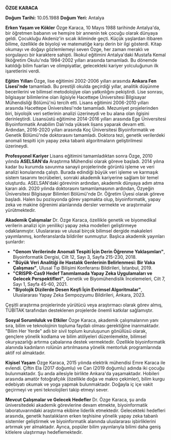 **ÖZGE KARACA**

**Doğum Tarihi:** 10.05.1988
**Doğum Yeri:** Antalya

**Erken Yaşam ve Kökler**
Özge Karaca, 10 Mayıs 1988 tarihinde Antalya'da, bir öğretmen babanın ve hemşire bir annenin tek çocuğu olarak dünyaya geldi. Çocukluğu Akdeniz'in sıcak ikliminde geçti. Küçük yaşlardan itibaren bilime, özellikle de biyoloji ve matematiğe karşı derin bir ilgi gösterdi. Kitap okumayı ve doğayı gözlemlemeyi seven Özge, her zaman meraklı ve sorgulayıcı bir karaktere sahipti. İlkokul eğitimini Antalya'daki Mustafa Kemal İlköğretim Okulu'nda 1994-2002 yılları arasında tamamladı. Bu dönemde katıldığı bilim fuarları ve olimpiyatlar, gelecekteki kariyer yolculuğunun ilk işaretlerini verdi.

**Eğitim Yılları**
Özge, lise eğitimini 2002-2006 yılları arasında **Ankara Fen Lisesi'nde** tamamladı. Bu prestijli okulda geçirdiği yıllar, analitik düşünme becerilerini ve bilimsel metodolojiye olan yatkınlığını pekiştirdi. Lise sonrası, bilgisayar bilimlerine olan ilgisiyle Hacettepe Üniversitesi Bilgisayar Mühendisliği Bölümü'nü tercih etti. Lisans eğitimini 2006-2010 yılları arasında Hacettepe Üniversitesi'nde tamamladı. Mezuniyet projelerinden biri, biyolojik veri setlerinin analizi üzerineydi ve bu alana olan ilgisini derinleştirdi. Lisansüstü eğitimine 2014-2016 yılları arasında Ege Üniversitesi Biyoinformatik Anabilim Dalı'nda yüksek lisans yaparak devam etti. Ardından, 2016-2020 yılları arasında Koç Üniversitesi Biyoinformatik ve Genetik Bölümü'nde doktorasını tamamladı. Doktora tezi, genetik verilerdeki anomali tespiti için yapay zeka tabanlı algoritmaların geliştirilmesi üzerineydi.

**Profesyonel Kariyer**
Lisans eğitimini tamamladıktan sonra Özge, 2010 yılında **ASELSAN'da** Araştırma Mühendisi olarak göreve başladı. 2014 yılına kadar bu kurumda savunma sanayii projelerinde görüntü işleme ve veri analizi konularında çalıştı. Burada edindiği büyük veri işleme ve karmaşık sistem tasarımı tecrübeleri, sonraki akademik kariyerine sağlam bir temel oluşturdu. ASELSAN'daki görevinin ardından, akademik dünyaya adım atma kararı aldı. 2020 yılında doktorasını tamamlamasının ardından, Özyeğin Üniversitesi Bilgisayar Bilimleri Bölümü'nde Dr. Öğretim Üyesi olarak göreve başladı. Halen bu pozisyonda görev yapmakta olup, biyoinformatik, yapay zeka ve makine öğrenimi alanlarında dersler vermekte ve araştırmalar yürütmektedir.

**Akademik Çalışmalar**
Dr. Özge Karaca, özellikle genetik ve biyomedikal verilerin analizi için yenilikçi yapay zeka modelleri geliştirmeye odaklanmıştır. Uluslararası ve ulusal birçok bilimsel dergide makaleleri yayımlanmış, konferanslarda bildiriler sunmuştur. Başlıca akademik yayınları şunlardır:

*   **"Genom Verilerinde Anomali Tespiti İçin Derin Öğrenme Yaklaşımları"**, Biyoinformatik Dergisi, Cilt 12, Sayı 3, Sayfa 215-230, 2018.
*   **"Büyük Veri Analitiği ile Hastalık Genlerinin Belirlenmesi: Bir Vaka Çalışması"**, Ulusal Tıp Bilişimi Konferansı Bildirileri, İstanbul, 2019.
*   **"CRISPR-Cas9 Hedef Tanımlamada Yapay Zeka Uygulamaları ve Gelecek Perspektifleri"**, Genetik ve Biyomühendislik İncelemeleri, Cilt 7, Sayı 1, Sayfa 45-60, 2021.
*   **"Biyolojik Dizilerde Desen Keşfi İçin Evrimsel Algoritmalar"**, Uluslararası Yapay Zeka Sempozyumu Bildirileri, Ankara, 2023.

Çeşitli araştırma projelerinde yürütücü veya araştırmacı olarak görev almış, TÜBİTAK tarafından desteklenen projelerde önemli katkılar sağlamıştır.

**Sosyal Sorumluluk ve Etkiler**
Özge Karaca, akademik çalışmalarının yanı sıra, bilim ve teknolojinin topluma faydalı olması gerektiğine inanmaktadır. "Bilim Her Yerde" adlı bir sivil toplum kuruluşunun gönüllüsü olarak, gençlere yönelik kodlama ve bilim atölyeleri düzenlemekte, bilimsel okuryazarlığı artırma çabalarına destek vermektedir. Özellikle biyoinformatik alanında kadınların rolünün artırılmasına yönelik mentorluk programlarında aktif rol almaktadır.

**Kişisel Yaşam**
Özge Karaca, 2015 yılında elektrik mühendisi Emre Karaca ile evlendi. Çiftin Ela (2017 doğumlu) ve Can (2019 doğumlu) adında iki çocuğu bulunmaktadır. Şu anda ailesiyle birlikte Ankara'da yaşamaktadır. Hobileri arasında amatör fotoğrafçılık (özellikle doğa ve makro çekimler), bilim kurgu edebiyatı okumak ve yoga yapmak bulunmaktadır. Doğayla iç içe vakit geçirmeyi ve yeni teknolojileri takip etmeyi sever.

**Mevcut Çalışmalar ve Gelecek Hedefler**
Dr. Özge Karaca, şu anda üniversitedeki akademik görevlerine devam etmekte, biyoinformatik laboratuvarındaki araştırma ekibine liderlik etmektedir. Gelecekteki hedefleri arasında, genetik hastalıkların erken teşhisine yönelik yapay zeka tabanlı sistemler geliştirmek ve biyoinformatik alanında uluslararası işbirliklerini artırmak yer almaktadır. Ayrıca, popüler bilim yayınlarıyla bilimi daha geniş kitlelere ulaştırmayı hedeflemektedir.